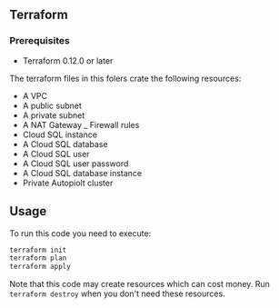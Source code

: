 ## Terraform

### Prerequisites

- Terraform 0.12.0 or later

The terraform files in this folers crate the following resources:

- A VPC
- A public subnet
- A private subnet
- A NAT Gateway
_ Firewall rules
- Cloud SQL instance
- A Cloud SQL database
- A Cloud SQL user
- A Cloud SQL user password
- A Cloud SQL database instance
- Private Autopiolt cluster


## Usage

To run this code you need to execute:

```bash
terraform init
terraform plan
terraform apply
```

Note that this code may create resources which can cost money. Run `terraform destroy` when you don't need these resources.